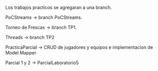 Los trabajos practicos se agregaran a una branch.

PoCStreams -> branch PoCStreams.

Torneo de Frescas -> branch TP1.

Threads -> branch TP2

PracticaParcial -> CRUD de jugadores y equipos e implementacion de Model Mapper

Parcial 1 y 2 -> ParcialLaboratorio5
